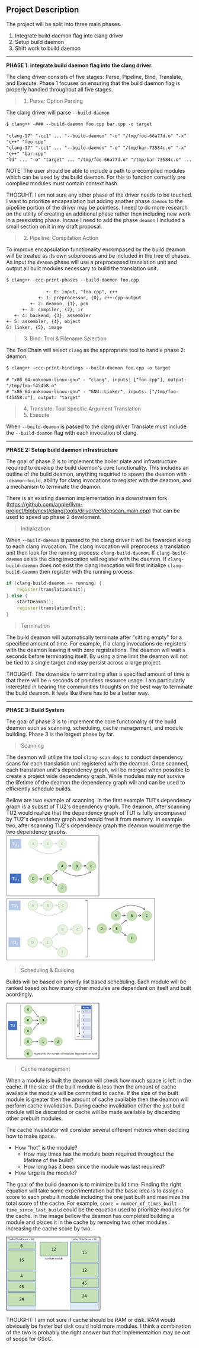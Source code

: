 

## Project Description

The project will be split into three main phases.
1. Integrate build daemon flag into clang driver
2. Setup build daemon
3. Shift work to build daemon
---

**PHASE 1: integrate build daemon flag into the clang driver.**

The clang driver consists of five stages: Parse, Pipeline, Bind, Translate, and Execute. Phase 1 focuses on ensuring that the build daemon flag is properly handled throughout all five stages.

> 1. Parse: Option Parsing

The clang driver will parse `--build-daemon`
```console
$ clang++ -### --build-daemon foo.cpp bar.cpp -o target

"clang-17" "-cc1" ... "--build-daemon" "-o" "/tmp/foo-66a77d.o" "-x" "c++" "foo.cpp"
"clang-17" "-cc1" ... "--build-daemon" "-o" "/tmp/bar-73584c.o" "-x" "c++" "bar.cpp"
"ld" ... "-o" "target" ... "/tmp/foo-66a77d.o" "/tmp/bar-73584c.o" ...
```

NOTE: The user should be able to include a path to precompiled modules which can be used by the build daemon. For this to function correctly pre compiled modules must contain context hash.

THOGUHT: I am not sure any other phase of the driver needs to be touched. I want to prioritize encapsalation but adding another phase `daemon` to the pipeline portion of the driver may be pointless. I need to do more research on the utility of creating an additional phase rather then including new work in a preexisting phase. Incase I need to add the phase `deamon` I included a small section on it in my draft proposal.

> 2. Pipeline: Compilation Action

To improve encapsulation functionality encompased by the build deamon will be treated as its own subprocess and be included in the tree of phases. As input the `deamon` phase will use a preprocessed translation unit and output all built modules necessary to build the translation unit.

``` console
$ clang++ -ccc-print-phases --build-daemon foo.cpp

               +- 0: input, "foo.cpp", c++
            +- 1: preprocessor, {0}, c++-cpp-output
         +- 2: deamon, {1}, pcm
      +- 3: compiler, {2}, ir
   +- 4: backend, {3}, assembler
+- 5: assembler, {4}, object
6: linker, {5}, image
```

> 3. Bind: Tool & Filename Selection

The ToolChain will select `clang` as the appropriate tool to handle phase 2: deamon.

``` console
$ clang++ -ccc-print-bindings --build-daemon foo.cpp -o target

# "x86_64-unknown-linux-gnu" - "clang", inputs: ["foo.cpp"], output: "/tmp/foo-f45458.o"
# "x86_64-unknown-linux-gnu" - "GNU::Linker", inputs: ["/tmp/foo-f45458.o"], output: "target"
```

> 4. Translate: Tool Specific Argument Translation
> 5. Execute

When `--build-deamon` is passed to the clang driver Translate must include the `--build-deamon` flag with each invocation of clang.

---
**PHASE 2: Setup build daemon infrastructure**

The goal of phase 2 is to implement the boiler plate and infrastructure required to develop the build daemon's core functionality. This includes an outline of the build deamon, anything requiried to spawn the deamon with `--deamon-build`, ability for clang invocations to register with the deamon, and a mechanism to terminate the deamon.

There is an existing daemon implementation in a downstream fork (https://github.com/apple/llvm-project/blob/next/clang/tools/driver/cc1depscan_main.cpp) that can be used to speed up phase 2 develoment.

> Initialization

When `--build-daemon` is passed to the clang driver it will be fowarded along to each clang invocation. The clang invocation will preprocess a translation unit then look for the running process: `clang-build-daemon`. If `clang-build-daemon` exists the clang invocation will register with the daemon. If `clang-build-daemon` does not exist the clang invocation will first initialize `clang-build-daemon` then register with the running process.

```cpp
if (clang-build-daemon == running) {
	register(translationUnit);
} else {
	startDeamon();
	register(translationUnit);
}
```

> Termination

The build deamon will automatically terminate after "sitting empty" for a specified amount of time. For example, if a clang invocations de-registers with the deamon leaving it with zero registrations. The deamon will wait `n` seconds before terminating itself. By using a time limit the deamon will not be tied to a single target and may persist across a large project. 

THOUGHT: The downside to terminating after a specified amount of time is that there will be `n` seconds of pointless resource usage. I am particularly interested in hearing the communities thoughts on the best way to terminate the build deamon. It feels like there has to be a better way.

---
**PHASE 3: Build System**

The goal of phase 3 is to implement the core functionality of the build deamon such as scanning, scheduling, cache management, and module building. Phase 3 is the largest phase by far. 

> Scanning

The deamon will utilize the tool `clang-scan-deps` to conduct dependency scans for each translation unit registered with the deamon. Once scanned, each translation unit's dependency graph, will be merged when possible to create a project wide dependency graph. While modules may not survive the lifetime of the deamon the dependency graph will and can be used to efficiently schedule builds.

Bellow are two example of scanning. In the first example TU1's dependency graph is a subset of TU2's dependency graph. The deamon, after scanning TU2 would realize that the dependency graph of TU1 is fully encompased by TU2's dependency graph and would free it from memory. In example two, after scanning TU2's dependency graph the deamon would merge the two dependency graphs.<br>
<img src="scanning_1.PNG" width="50%" height="50%">
<br>
<img src="scanning_2.PNG" width="80%" height="80%">

> Scheduling & Building

Builds will be based on priority list based scheduling. Each module will be ranked based on how many other modules are dependent on itself and built acordingly.

<img src="scheduling.PNG" width="50%" height="50%">

> Cache management

When a module is built the deamon will check how much space is left in the cache. If the size of the built module is less then the amount of cache available the module will be committed to cache. If the size of the built module is greater then the amount of cache available then the deamon will perform cache invalidation. During cache invalidation either the just build module will be discarded or cache will be made available by discarding other prebuilt modules.

The cache invalidator will consider several different metrics when deciding how to make space.

- How "hot" is the module?
	- How may times has the module been required throughout the lifetime of the build?
	- How long has it been since the module was last required?
- How large is the module?

The goal of the build deamon is to minimize build time. Finding the right equation will take some experimentation but the basic idea is to assign a score to each prebuilt module including the one just built and maximize the total score of the cache. For example, `score = number_of_times_built - time_since_last_build` could be the equation used to prioritize modules for the cache. In the image bellow the deamon has completed building a module and places it in the cache by removing two other modules increasing the cache score by two.

<img src="caching.PNG" width="50%" height="50%" border="1">

THOUGHT: I am not sure if cache should be RAM or disk. RAM would obviously be faster but disk could hold more modules. I think a combination of the two is probably the right answer but that implementaition may be out of scope for GSoC. 







